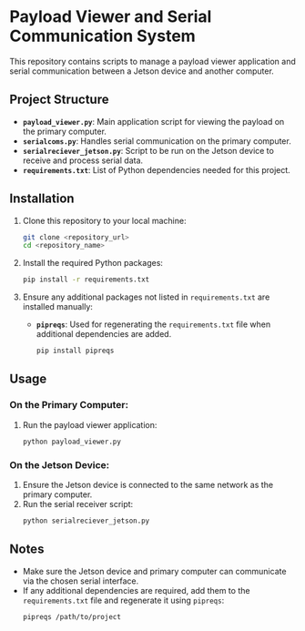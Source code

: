 
# Payload Viewer and Serial Communication System

This repository contains scripts to manage a payload viewer application and serial communication between a Jetson device and another computer. 

## Project Structure

- **`payload_viewer.py`**: Main application script for viewing the payload on the primary computer.
- **`serialcoms.py`**: Handles serial communication on the primary computer.
- **`serialreciever_jetson.py`**: Script to be run on the Jetson device to receive and process serial data.
- **`requirements.txt`**: List of Python dependencies needed for this project.

## Installation

1. Clone this repository to your local machine:
   ```bash
   git clone <repository_url>
   cd <repository_name>
   ```

2. Install the required Python packages:
   ```bash
   pip install -r requirements.txt
   ```

3. Ensure any additional packages not listed in `requirements.txt` are installed manually:
   - **`pipreqs`**: Used for regenerating the `requirements.txt` file when additional dependencies are added.
     ```bash
     pip install pipreqs
     ```

## Usage

### On the Primary Computer:
1. Run the payload viewer application:
   ```bash
   python payload_viewer.py
   ```

### On the Jetson Device:
1. Ensure the Jetson device is connected to the same network as the primary computer.
2. Run the serial receiver script:
   ```bash
   python serialreciever_jetson.py
   ```

## Notes

- Make sure the Jetson device and primary computer can communicate via the chosen serial interface.
- If any additional dependencies are required, add them to the `requirements.txt` file and regenerate it using `pipreqs`:
  ```bash
  pipreqs /path/to/project
  ```
